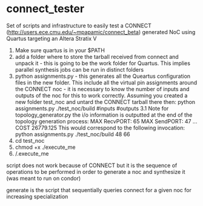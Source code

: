 # connect_tester
Set of scripts and infrastructure to easily test a CONNECT (http://users.ece.cmu.edu/~mpapamic/connect_beta) generated NoC using Quartus targeting an Altera Stratix V

1. Make sure quartus is in your $PATH
2. add a folder where to store the tarball received from connect and unpack it - this is going to be the work folder for Quartus. This implies parallel synthesis jobs can be run in distinct folders
3. python assignments.py - this generates all the Queartus configuration files in the new folder. This include all the virtual pin assignments around the CONNECT noc - it is necessary to know the number of inputs and outputs of the noc for this to work correctly. Assuming you created a new folder test_noc and untard the CONNECT tarball there then: python assignments.py ./test_noc/build #inputs #outputs
    3.1 Note for topology_generator.py the i/o information is outputted at the end of the topology generation process:
    MAX RecvPORT: 65
    MAX SendPORT: 47
    ...
    COST 26779.125
    This would correspond to the following invocation: python assignments.py ./test_noc/build 48 66
4. cd test_noc
5. chmod +x ./execute_me
6. /.execute_me

script does not work because of CONNECT but it is the sequence of operations to be performed in order to generate a noc and synthesize it (was meant to run on condor)

generate is the script that sequentially queries connect for a given noc for increasing specialization
